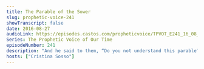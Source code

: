 ```yaml
---
title: The Parable of the Sower
slug: prophetic-voice-241
showTranscript: false
date: 2016-08-27
audioLink: https://episodes.castos.com/propheticvoice/TPVOT_E241_16_08_27-28_The_Parable_of_the_Sower.mp3
Series: The Prophetic Voice of Our Time
episodeNumber: 241
description: "And he said to them, “Do you not understand this parable? How then will you understand all the parables? (Mark 4:13 ESV) The parable of the sower: Matthew 13:1-23, Mark 4:1-20, Luke 8:4-15"
hosts: ["Cristina Sosso"]
---
```

